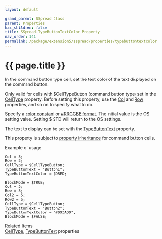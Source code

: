 ```yaml
---
layout: default

grand_parent: SSpread Class
parent: Properties
has_children: false
title: SSpread.TypeButtonTextColor Property
nav_order: 141
permalink: /package/extension5/sspread/properties/typebuttontextcolor
---
```

# {{ page.title }}

In the command button type cell, set the text color of the text displayed on the command button.


Only valid for cells with $CellTypeButton (command button type) set in the <a href="/package/extension5/sspread/properties/celltype">CellType</a> property.
Before setting this property, use the <a href="/package/extension5/sspread/properties/col">Col</a> and <a href="/package/extension5/sspread/properties/row">Row</a> properties, and so on to specify what to do.

Specify a <a href="/base/color">color constant</a> or <a href="package/extension5/sspread/#this-classs-unique-color-handling-rrggbb-format">#RRGGBB format</a>.
The initial value is the OS setting value. Setting $ STD will return to the OS settings.

The text to display can be set with the <a href="/package/extension5/sspread/properties/typebuttontext">TypeButtonText</a> property.

This property is subject to <a href="/package/extension5/sspread/properties/celltype#property-inheritance-for-each-cell-data-type">property inheritance</a> for command button cells.

Example of usage<br>
```
Col = 3;
Row = 2;
CellType = $CellTypeButton;
TypeButtonText = "Button1";
TypeButtonTextColor = $DRED;
 
BlockMode = $TRUE;
Col = 3;
Row = 3;
Col2 = 5;
Row2 = 5;
CellType = $CellTypeButton;
TypeButtonText = "Button2";
TypeButtonTextColor = "#893A39";
BlockMode = $FALSE;
```

Related Items<br>
<a href="/package/extension5/sspread/properties/celltype">CellType</a>, <a href="/package/extension5/sspread/properties/typebuttontext">TypeButtonText</a> properties